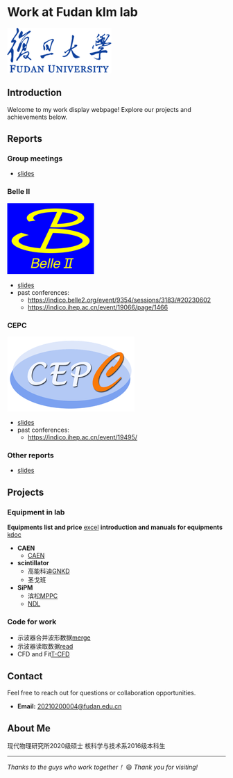 # Work at Fudan klm lab

![fdulogo](./zhanghy_figs/FDU_logo.png)

## Introduction
Welcome to my work display webpage! Explore our projects and achievements below. 

## Reports 
### Group meetings
- [slides](http://192.168.31.167/zhanghy/KLMlab/src/branch/main/GroupMeeting)
### Belle II 
![fdulogo](./zhanghy_figs/Belle2.png)
- [slides](http://192.168.31.167/zhanghy/KLMlab/src/branch/main/report_Belle2)  
- past conferences:  
  - <https://indico.belle2.org/event/9354/sessions/3183/#20230602>  
  - <https://indico.ihep.ac.cn/event/19066/page/1466>

### CEPC 
![fdulogo](./zhanghy_figs/CEPC.png)

- [slides](http://192.168.31.167/zhanghy/KLMlab/src/branch/main/reports_CEPC)  
- past conferences:  
  - <https://indico.ihep.ac.cn/event/19495/>  
### Other reports
- [slides](http://192.168.31.167/zhanghy/KLMlab/src/branch/main/other)  

## Projects
### Equipment in lab
**Equipments list and price**  [excel](http://192.168.31.167/zhanghy/KLMlab/src/branch/main/information)
**introduction and manuals for equipments**  [kdoc](https://kdocs.cn/l/cgINrz7BmEwS)
- **CAEN**
  - [CAEN](https://www.caen.it/)
- **scintillator**
  - 高能科迪[GNKD](http://www.gaonengkedi.com/)
  - 圣戈班
- **SiPM**
  - 滨松[MPPC](https://www.hamamatsu.com/us/en/product/optical-sensors/mppc.html)
  - [NDL](http://www.ndl-sipm.net/products.html)
### Code for work
- 示波器合并波形数据[merge](http://192.168.31.167/zhanghy/KLMlab/src/branch/main/code/other)
- 示波器读取数据[read](http://192.168.31.167/zhanghy/KLMlab/src/branch/main/code/other)
- CFD and Fit[T-CFD](http://192.168.31.167/zhanghy/KLMlab/src/branch/main/code/cfd)

## Contact
Feel free to reach out for questions or collaboration opportunities.
- **Email:** 20210200004@fudan.edu.cn

## About Me  
现代物理研究所2020级硕士
核科学与技术系2016级本科生

---

*Thanks to the guys who work together！* :smile:
*Thank you for visiting!*
